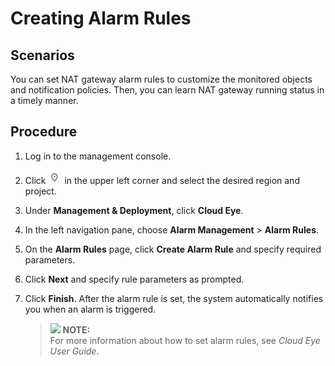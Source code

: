 # Creating Alarm Rules<a name="en-us_topic_0113772081"></a>

## Scenarios<a name="section38299792222911"></a>

You can set NAT gateway alarm rules to customize the monitored objects and notification policies. Then, you can learn NAT gateway running status in a timely manner. 

## Procedure<a name="section7969360222918"></a>

1.  Log in to the management console.
2.  Click  ![](figures/icon-region.png)  in the upper left corner and select the desired region and project.
3.  Under  **Management & Deployment**, click  **Cloud Eye**.
4.  In the left navigation pane, choose  **Alarm Management**  \>  **Alarm Rules**.
5.  On the  **Alarm Rules**  page, click  **Create Alarm Rule**  and specify required parameters.
6.  Click  **Next**  and specify rule parameters as prompted.
7.  Click  **Finish**. After the alarm rule is set, the system automatically notifies you when an alarm is triggered.

    >![](/images/icon-note.gif) **NOTE:**   
    >For more information about how to set alarm rules, see  _Cloud Eye User Guide_.  


